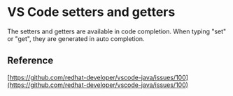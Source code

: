 # VS Code setters and getters

The setters and getters are available in code completion. When typing "set" or "get", they are generated in auto completion.

## Reference

[https://github.com/redhat-developer/vscode-java/issues/100](https://github.com/redhat-developer/vscode-java/issues/100)